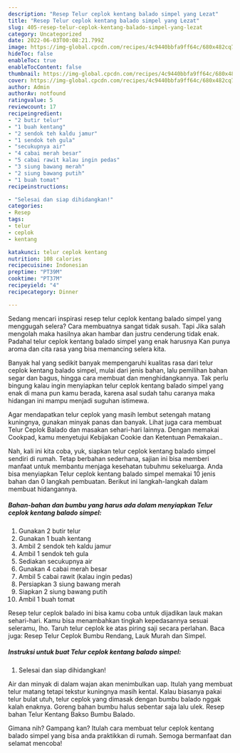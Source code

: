 ```yaml
---
description: "Resep Telur ceplok kentang balado simpel yang Lezat"
title: "Resep Telur ceplok kentang balado simpel yang Lezat"
slug: 405-resep-telur-ceplok-kentang-balado-simpel-yang-lezat
category: Uncategorized
date: 2022-06-03T00:08:21.799Z
image: https://img-global.cpcdn.com/recipes/4c9440bbfa9ff64c/680x482cq70/telur-ceplok-kentang-balado-simpel-foto-resep-utama.jpg
hideToc: false
enableToc: true
enableTocContent: false
thumbnail: https://img-global.cpcdn.com/recipes/4c9440bbfa9ff64c/680x482cq70/telur-ceplok-kentang-balado-simpel-foto-resep-utama.jpg
cover: https://img-global.cpcdn.com/recipes/4c9440bbfa9ff64c/680x482cq70/telur-ceplok-kentang-balado-simpel-foto-resep-utama.jpg
author: Admin
authorAv: notfound
ratingvalue: 5
reviewcount: 17
recipeingredient:
- "2 butir telur"
- "1 buah kentang"
- "2 sendok teh kaldu jamur"
- "1 sendok teh gula"
- "secukupnya air"
- "4 cabai merah besar"
- "5 cabai rawit kalau ingin pedas"
- "3 siung bawang merah"
- "2 siung bawang putih"
- "1 buah tomat"
recipeinstructions:

- "Selesai dan siap dihidangkan!"
categories:
- Resep
tags:
- telur
- ceplok
- kentang

katakunci: telur ceplok kentang 
nutrition: 108 calories
recipecuisine: Indonesian
preptime: "PT39M"
cooktime: "PT37M"
recipeyield: "4"
recipecategory: Dinner

---
```



Sedang mencari inspirasi resep telur ceplok kentang balado simpel yang menggugah selera? Cara membuatnya sangat tidak susah. Tapi Jika salah mengolah maka hasilnya akan hambar dan justru cenderung tidak enak. Padahal telur ceplok kentang balado simpel yang enak harusnya Kan punya aroma dan cita rasa yang bisa memancing selera kita.


Banyak hal yang sedikit banyak mempengaruhi kualitas rasa dari telur ceplok kentang balado simpel, mulai dari jenis bahan, lalu pemilihan bahan segar dan bagus, hingga cara membuat dan menghidangkannya. Tak perlu bingung kalau ingin menyiapkan telur ceplok kentang balado simpel yang enak di mana pun kamu berada, karena asal sudah tahu caranya maka hidangan ini mampu menjadi suguhan istimewa.

Agar mendapatkan telur ceplok yang masih lembut setengah matang kuningnya, gunakan minyak panas dan banyak. Lihat juga cara membuat Telur Ceplok Balado dan masakan sehari-hari lainnya. Dengan memakai Cookpad, kamu menyetujui Kebijakan Cookie dan Ketentuan Pemakaian..


Nah, kali ini kita coba, yuk, siapkan telur ceplok kentang balado simpel sendiri di rumah. Tetap berbahan sederhana, sajian ini bisa memberi manfaat untuk membantu menjaga kesehatan tubuhmu sekeluarga. Anda bisa menyiapkan Telur ceplok kentang balado simpel memakai 10 jenis bahan dan 0 langkah pembuatan. Berikut ini langkah-langkah dalam membuat hidangannya.

<!--inarticleads1-->

##### Bahan-bahan dan bumbu yang harus ada dalam menyiapkan Telur ceplok kentang balado simpel:

1. Gunakan 2 butir telur
1. Gunakan 1 buah kentang
1. Ambil 2 sendok teh kaldu jamur
1. Ambil 1 sendok teh gula
1. Sediakan secukupnya air
1. Gunakan 4 cabai merah besar
1. Ambil 5 cabai rawit (kalau ingin pedas)
1. Persiapkan 3 siung bawang merah
1. Siapkan 2 siung bawang putih
1. Ambil 1 buah tomat


Resep telur ceplok balado ini bisa kamu coba untuk dijadikan lauk makan sehari-hari. Kamu bisa menambahkan tingkah kepedasannya sesuai seleramu, lho. Taruh telur ceplok ke atas piring saji secara perlahan. Baca juga: Resep Telur Ceplok Bumbu Rendang, Lauk Murah dan Simpel. 

<!--inarticleads2-->

##### Instruksi untuk buat Telur ceplok kentang balado simpel:


1. Selesai dan siap dihidangkan!

Air dan minyak di dalam wajan akan menimbulkan uap. Itulah yang membuat telur matang tetapi tekstur kuningnya masih kental. Kalau biasanya pakai telur bulat utuh, telur ceplok yang dimasak dengan bumbu balado nggak kalah enaknya. Goreng bahan bumbu halus sebentar saja lalu ulek. Resep bahan Telur Kentang Bakso Bumbu Balado. 

Gimana nih? Gampang kan? Itulah cara membuat telur ceplok kentang balado simpel yang bisa anda praktikkan di rumah. Semoga bermanfaat dan selamat mencoba!
